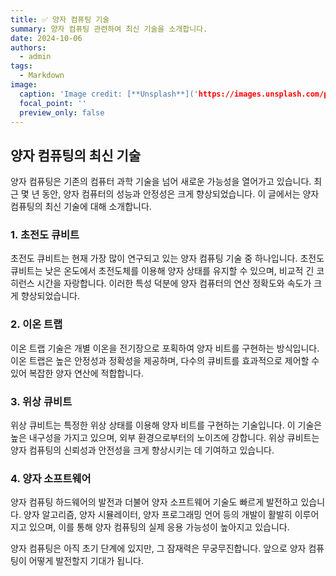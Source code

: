 ```yaml
---
title: ✅ 양자 컴퓨팅 기술
summary: 양자 컴퓨팅 관련하여 최신 기술을 소개합니다.
date: 2024-10-06
authors:
  - admin
tags:
  - Markdown
image:
  caption: 'Image credit: [**Unsplash**]('https://images.unsplash.com/photo-1600073153735-f9b15fd8a46d?ixlib=rb-1.2.1&ixid=MnwxMjA3fDB8MHxwaG90by1wYWdlfHx8fGVufDB8fHx8&auto=format&fit=crop&w=800&q=60')'
  focal_point: ''
  preview_only: false
---
```


## 양자 컴퓨팅의 최신 기술

양자 컴퓨팅은 기존의 컴퓨터 과학 기술을 넘어 새로운 가능성을 열어가고 있습니다. 최근 몇 년 동안, 양자 컴퓨터의 성능과 안정성은 크게 향상되었습니다. 이 글에서는 양자 컴퓨팅의 최신 기술에 대해 소개합니다.

### 1. 초전도 큐비트
초전도 큐비트는 현재 가장 많이 연구되고 있는 양자 컴퓨팅 기술 중 하나입니다. 초전도 큐비트는 낮은 온도에서 초전도체를 이용해 양자 상태를 유지할 수 있으며, 비교적 긴 코히런스 시간을 자랑합니다. 이러한 특성 덕분에 양자 컴퓨터의 연산 정확도와 속도가 크게 향상되었습니다.

### 2. 이온 트랩
이온 트랩 기술은 개별 이온을 전기장으로 포획하여 양자 비트를 구현하는 방식입니다. 이온 트랩은 높은 안정성과 정확성을 제공하며, 다수의 큐비트를 효과적으로 제어할 수 있어 복잡한 양자 연산에 적합합니다.

### 3. 위상 큐비트
위상 큐비트는 특정한 위상 상태를 이용해 양자 비트를 구현하는 기술입니다. 이 기술은 높은 내구성을 가지고 있으며, 외부 환경으로부터의 노이즈에 강합니다. 위상 큐비트는 양자 컴퓨팅의 신뢰성과 안전성을 크게 향상시키는 데 기여하고 있습니다.

### 4. 양자 소프트웨어
양자 컴퓨팅 하드웨어의 발전과 더불어 양자 소프트웨어 기술도 빠르게 발전하고 있습니다. 양자 알고리즘, 양자 시뮬레이터, 양자 프로그래밍 언어 등의 개발이 활발히 이루어지고 있으며, 이를 통해 양자 컴퓨팅의 실제 응용 가능성이 높아지고 있습니다.

양자 컴퓨팅은 아직 초기 단계에 있지만, 그 잠재력은 무궁무진합니다. 앞으로 양자 컴퓨팅이 어떻게 발전할지 기대가 됩니다.

